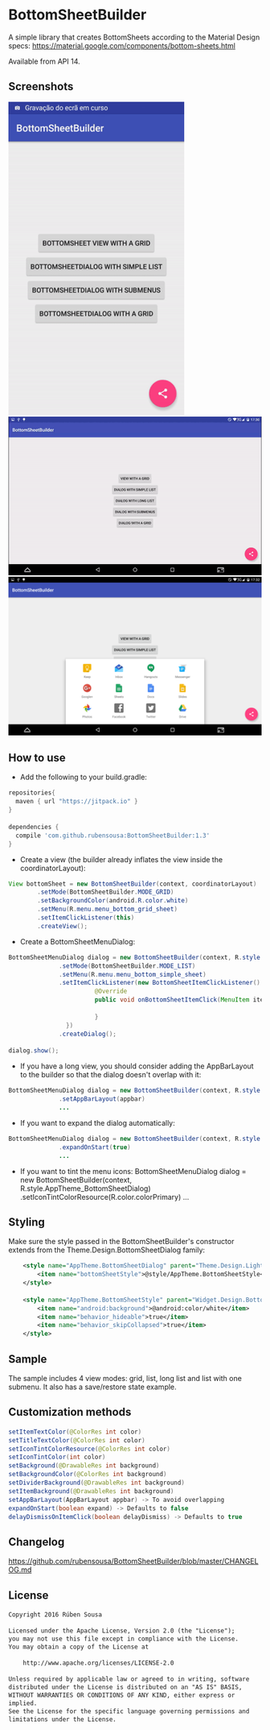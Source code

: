 # BottomSheetBuilder
A simple library that creates BottomSheets according to the Material Design specs: https://material.google.com/components/bottom-sheets.html

Available from API 14.

## Screenshots
<img src="screens/demo.gif" width="350">

<img src="screens/tablet_demo.gif">

<img src="screens/tablet_grid.png">

## How to use

- Add the following to your build.gradle:
```groovy
repositories{
  maven { url "https://jitpack.io" }
}

dependencies {
  compile 'com.github.rubensousa:BottomSheetBuilder:1.3'
}
```

- Create a view (the builder already inflates the view inside the coordinatorLayout):
```java
View bottomSheet = new BottomSheetBuilder(context, coordinatorLayout)
        .setMode(BottomSheetBuilder.MODE_GRID)
        .setBackgroundColor(android.R.color.white)
        .setMenu(R.menu.menu_bottom_grid_sheet)
        .setItemClickListener(this)
        .createView();
```
- Create a BottomSheetMenuDialog:
```java
BottomSheetMenuDialog dialog = new BottomSheetBuilder(context, R.style.AppTheme_BottomSheetDialog)
              .setMode(BottomSheetBuilder.MODE_LIST)
              .setMenu(R.menu.menu_bottom_simple_sheet)
              .setItemClickListener(new BottomSheetItemClickListener() {
                        @Override
                        public void onBottomSheetItemClick(MenuItem item) {
                                
                        }
                })
              .createDialog();
              
dialog.show();
```
- If you have a long view, you should consider adding the AppBarLayout to the builder so that the dialog doesn't overlap with it:

```java
BottomSheetMenuDialog dialog = new BottomSheetBuilder(context, R.style.AppTheme_BottomSheetDialog)
              .setAppBarLayout(appbar)
              ...
```
- If you want to expand the dialog automatically:

```java
BottomSheetMenuDialog dialog = new BottomSheetBuilder(context, R.style.AppTheme_BottomSheetDialog)
              .expandOnStart(true)
              ...
```

- If you want to tint the menu icons:
BottomSheetMenuDialog dialog = new BottomSheetBuilder(context, R.style.AppTheme_BottomSheetDialog)
              .setIconTintColorResource(R.color.colorPrimary)
              ...

## Styling

Make sure the style passed in the BottomSheetBuilder's constructor extends from the Theme.Design.BottomSheetDialog family:
```xml
    <style name="AppTheme.BottomSheetDialog" parent="Theme.Design.Light.BottomSheetDialog">
        <item name="bottomSheetStyle">@style/AppTheme.BottomSheetStyle</item>
    </style>

    <style name="AppTheme.BottomSheetStyle" parent="Widget.Design.BottomSheet.Modal">
        <item name="android:background">@android:color/white</item>
        <item name="behavior_hideable">true</item>
        <item name="behavior_skipCollapsed">true</item>
    </style>
```
## Sample

The sample includes 4 view modes: grid, list, long list and list with one submenu.
It also has a save/restore state example.

## Customization methods
```java
setItemTextColor(@ColorRes int color)
setTitleTextColor(@ColorRes int color)
setIconTintColorResource(@ColorRes int color)
setIconTintColor(int color)
setBackground(@DrawableRes int background)
setBackgroundColor(@ColorRes int background)
setDividerBackground(@DrawableRes int background)
setItemBackground(@DrawableRes int background)
setAppBarLayout(AppBarLayout appbar) -> To avoid overlapping
expandOnStart(boolean expand) -> Defaults to false
delayDismissOnItemClick(boolean delayDismiss) -> Defaults to true
```

## Changelog

https://github.com/rubensousa/BottomSheetBuilder/blob/master/CHANGELOG.md

## License

    Copyright 2016 Rúben Sousa
    
    Licensed under the Apache License, Version 2.0 (the "License");
    you may not use this file except in compliance with the License.
    You may obtain a copy of the License at
    
        http://www.apache.org/licenses/LICENSE-2.0
    
    Unless required by applicable law or agreed to in writing, software
    distributed under the License is distributed on an "AS IS" BASIS,
    WITHOUT WARRANTIES OR CONDITIONS OF ANY KIND, either express or implied.
    See the License for the specific language governing permissions and
    limitations under the License.
